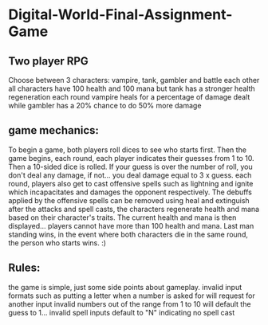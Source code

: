 # Digital-World-Final-Assignment-Game
## Two player RPG
Choose between 3 characters: vampire, tank, gambler and battle each other
all characters have 100 health and 100 mana but tank has a stronger health regeneration each round
vampire heals for a percentage of damage dealt while gambler has a 20% chance to do 50% more damage

## game mechanics:
To begin a game, both players roll dices to see who starts first.
Then the game begins,
each round, each player indicates their guesses from 1 to 10. Then a 10-sided dice is rolled.
If your guess is over the number of roll, you don't deal any damage, if not... you deal damage equal to 3 x guess.
each round, players also get to cast offensive spells such as lightning and ignite which incapacitates and damages the opponent respectively.
The debuffs applied by the offensive spells can be removed using heal and extinguish
after the attacks and spell casts, the characters regenerate health and mana based on their character's traits.
The current health and mana is then displayed... players cannot have more than 100 health and mana.
Last man standing wins, in the event where both characters die in the same round, the person who starts wins. :)

## Rules:
the game is simple, just some side points about gameplay.
invalid input formats such as putting a letter when a number is asked for will request for another input
invalid numbers out of the range from 1 to 10 will default the guess to 1...
invalid spell inputs default to "N" indicating no spell cast

